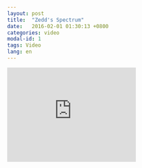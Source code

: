```yaml
---
layout: post
title:  "Zedd's Spectrum"
date:   2016-02-01 01:30:13 +0800
categories: video
modal-id: 1
tags: Video
lang: en
---
```

<iframe width="300" height="220" src="http://www.youtube.com/embed/BUZ6N3g9uSs" frameborder="0"> </iframe>
 


